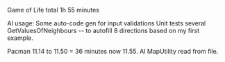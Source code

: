 Game of Life
total 1h 55 minutes

AI usage:
Some auto-code gen for input validations
Unit tests several
GetValuesOfNeighbours -- to autofill 8 directions based on my first example.


Pacman
11.14 to 11.50 = 36 minutes
now 11.55.
AI
MapUtility read from file.